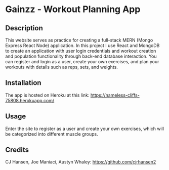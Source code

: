 # Gainzz - Workout Planning App

## Description

This website serves as practice for creating a full-stack MERN (Mongo Express React Node) application. In this project I use React and MongoDB to create an application with user login credentials and workout creation and population functionality through back-end database interaction. You can register and login as a user, create your own exercises, and plan your workouts with details such as reps, sets, and weights.

## Installation

The app is hosted on Heroku at this link: https://nameless-cliffs-75808.herokuapp.com/

## Usage

Enter the site to register as a user and create your own exercises, which will be categorized into different muscle groups.

## Credits

CJ Hansen, Joe Maniaci, Austyn Whaley: https://github.com/cjrhansen2
